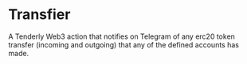 # Transfier

A Tenderly Web3 action that notifies on Telegram of any erc20 token transfer (incoming and outgoing) that any of the defined accounts has made.

